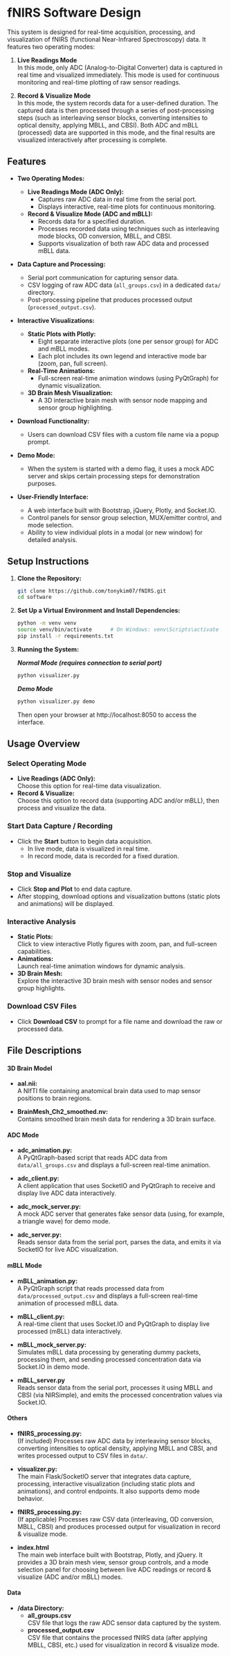 # fNIRS Software Design

This system is designed for real-time acquisition, processing, and visualization of fNIRS (functional Near-Infrared Spectroscopy) data. It features two operating modes:

1. **Live Readings Mode**  
   In this mode, only ADC (Analog-to-Digital Converter) data is captured in real time and visualized immediately. This mode is used for continuous monitoring and real-time plotting of raw sensor readings.

2. **Record & Visualize Mode**  
   In this mode, the system records data for a user-defined duration. The captured data is then processed through a series of post-processing steps (such as interleaving sensor blocks, converting intensities to optical density, applying MBLL, and CBSI). Both ADC and mBLL (processed) data are supported in this mode, and the final results are visualized interactively after processing is complete.


## Features

- **Two Operating Modes:**
  - **Live Readings Mode (ADC Only):**  
    - Captures raw ADC data in real time from the serial port.
    - Displays interactive, real-time plots for continuous monitoring.
  - **Record & Visualize Mode (ADC and mBLL):**  
    - Records data for a specified duration.
    - Processes recorded data using techniques such as interleaving mode blocks, OD conversion, MBLL, and CBSI.
    - Supports visualization of both raw ADC data and processed mBLL data.

- **Data Capture and Processing:**
  - Serial port communication for capturing sensor data.
  - CSV logging of raw ADC data (`all_groups.csv`) in a dedicated `data/` directory.
  - Post-processing pipeline that produces processed output (`processed_output.csv`).

- **Interactive Visualizations:**
  - **Static Plots with Plotly:**  
    - Eight separate interactive plots (one per sensor group) for ADC and mBLL modes.
    - Each plot includes its own legend and interactive mode bar (zoom, pan, full screen).
  - **Real-Time Animations:**  
    - Full-screen real-time animation windows (using PyQtGraph) for dynamic visualization.
  - **3D Brain Mesh Visualization:**  
    - A 3D interactive brain mesh with sensor node mapping and sensor group highlighting.

- **Download Functionality:**
  - Users can download CSV files with a custom file name via a popup prompt.

- **Demo Mode:**
  - When the system is started with a demo flag, it uses a mock ADC server and skips certain processing steps for demonstration purposes.

- **User-Friendly Interface:**
  - A web interface built with Bootstrap, jQuery, Plotly, and Socket.IO.
  - Control panels for sensor group selection, MUX/emitter control, and mode selection.
  - Ability to view individual plots in a modal (or new window) for detailed analysis.

## Setup Instructions

1. **Clone the Repository:**
   ```bash
   git clone https://github.com/tonykim07/fNIRS.git
   cd software
   ```

2. **Set Up a Virtual Environment and Install Dependencies:**
   ```bash
   python -m venv venv
   source venv/bin/activate      # On Windows: venv\Scripts\activate
   pip install -r requirements.txt 
   ```

3. **Running the System:**

    ___Normal Mode (requires connection to serial port)___ 

    ```bash
    python visualizer.py
    ```

    ___Demo Mode___
    ```bash
    python visualizer.py demo
    ```
    Then open your browser at http://localhost:8050 to access the interface.

## Usage Overview

### Select Operating Mode
- **Live Readings (ADC Only):**  
  Choose this option for real-time data visualization.
- **Record & Visualize:**  
  Choose this option to record data (supporting ADC and/or mBLL), then process and visualize the data.

### Start Data Capture / Recording
- Click the **Start** button to begin data acquisition.
  - In live mode, data is visualized in real time.
  - In record mode, data is recorded for a fixed duration.

### Stop and Visualize
- Click **Stop and Plot** to end data capture.
- After stopping, download options and visualization buttons (static plots and animations) will be displayed.

### Interactive Analysis
- **Static Plots:**  
  Click to view interactive Plotly figures with zoom, pan, and full-screen capabilities.
- **Animations:**  
  Launch real-time animation windows for dynamic analysis.
- **3D Brain Mesh:**  
  Explore the interactive 3D brain mesh with sensor nodes and sensor group highlights.

### Download CSV Files
- Click **Download CSV** to prompt for a file name and download the raw or processed data.

## File Descriptions

#### 3D Brain Model 

- **aal.nii:**  
  A NIfTI file containing anatomical brain data used to map sensor positions to brain regions.

- **BrainMesh_Ch2_smoothed.nv:**  
  Contains smoothed brain mesh data for rendering a 3D brain surface.

#### ADC Mode

- **adc_animation.py:**  
  A PyQtGraph-based script that reads ADC data from `data/all_groups.csv` and displays a full-screen real-time animation.

- **adc_client.py:**  
  A client application that uses SocketIO and PyQtGraph to receive and display live ADC data interactively.

- **adc_mock_server.py:**  
  A mock ADC server that generates fake sensor data (using, for example, a triangle wave) for demo mode.

- **adc_server.py:**  
  Reads sensor data from the serial port, parses the data, and emits it via SocketIO for live ADC visualization.

#### mBLL Mode

- **mBLL_animation.py:**  
  A PyQtGraph script that reads processed data from `data/processed_output.csv` and displays a full-screen real-time animation of processed mBLL data.

- **mBLL_client.py:**  
  A real-time client that uses Socket.IO and PyQtGraph to display live processed (mBLL) data interactively.

- **mBLL_mock_server.py:**  
  Simulates mBLL data processing by generating dummy packets, processing them, and sending processed concentration data via Socket.IO in demo mode.

- **mBLL_server.py**  
  Reads sensor data from the serial port, processes it using MBLL and CBSI (via NIRSimple), and emits the processed concentration values via Socket.IO.

#### Others

- **fNIRS_processing.py:**  
  (If included) Processes raw ADC data by interleaving sensor blocks, converting intensities to optical density, applying MBLL and CBSI, and writes processed output to CSV files in `data/`.

- **visualizer.py:**  
  The main Flask/SocketIO server that integrates data capture, processing, interactive visualization (including static plots and animations), and control endpoints. It also supports demo mode behavior.

- **fNIRS_processing.py:**  
  (If applicable) Processes raw CSV data (interleaving, OD conversion, MBLL, CBSI) and produces processed output for visualization in record & visualize mode.

- **index.html**  
  The main web interface built with Bootstrap, Plotly, and jQuery. It provides a 3D brain mesh view, sensor group controls, and a mode selection panel for choosing between live ADC readings or record & visualize (ADC and/or mBLL) modes.

#### Data

- **/data Directory:**
  - **all_groups.csv**  
    CSV file that logs the raw ADC sensor data captured by the system.
  - **processed_output.csv**  
    CSV file that contains the processed fNIRS data (after applying MBLL, CBSI, etc.) used for visualization in record & visualize mode.